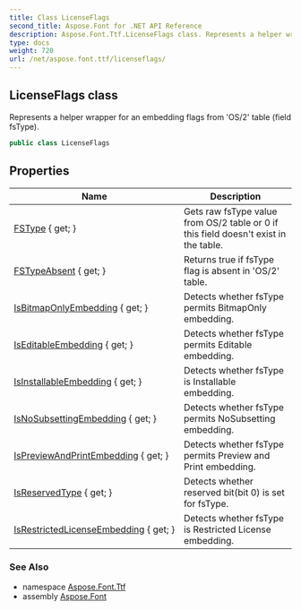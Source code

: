 ```yaml
---
title: Class LicenseFlags
second_title: Aspose.Font for .NET API Reference
description: Aspose.Font.Ttf.LicenseFlags class. Represents a helper wrapper for an embedding flags from OS/2 table field fsType
type: docs
weight: 720
url: /net/aspose.font.ttf/licenseflags/
---
```

## LicenseFlags class

Represents a helper wrapper for an embedding flags from 'OS/2' table (field fsType).

```csharp
public class LicenseFlags
```

## Properties

| Name | Description |
| --- | --- |
| [FSType](../../aspose.font.ttf/licenseflags/fstype/) { get; } | Gets raw fsType value from OS/2 table or 0 if this field doesn't exist in the table. |
| [FSTypeAbsent](../../aspose.font.ttf/licenseflags/fstypeabsent/) { get; } | Returns true if fsType flag is absent in 'OS/2' table. |
| [IsBitmapOnlyEmbedding](../../aspose.font.ttf/licenseflags/isbitmaponlyembedding/) { get; } | Detects whether fsType permits BitmapOnly embedding. |
| [IsEditableEmbedding](../../aspose.font.ttf/licenseflags/iseditableembedding/) { get; } | Detects whether fsType permits Editable embedding. |
| [IsInstallableEmbedding](../../aspose.font.ttf/licenseflags/isinstallableembedding/) { get; } | Detects whether fsType is Installable embedding. |
| [IsNoSubsettingEmbedding](../../aspose.font.ttf/licenseflags/isnosubsettingembedding/) { get; } | Detects whether fsType permits NoSubsetting embedding. |
| [IsPreviewAndPrintEmbedding](../../aspose.font.ttf/licenseflags/ispreviewandprintembedding/) { get; } | Detects whether fsType permits Preview and Print embedding. |
| [IsReservedType](../../aspose.font.ttf/licenseflags/isreservedtype/) { get; } | Detects whether reserved bit(bit 0) is set for fsType. |
| [IsRestrictedLicenseEmbedding](../../aspose.font.ttf/licenseflags/isrestrictedlicenseembedding/) { get; } | Detects whether fsType is Restricted License embedding. |

### See Also

* namespace [Aspose.Font.Ttf](../../aspose.font.ttf/)
* assembly [Aspose.Font](../../)


